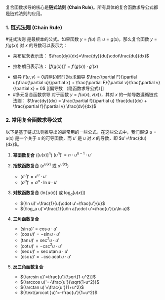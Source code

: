 复合函数求导的核心是**链式法则 (Chain Rule)**。所有具体的复合函数求导公式都是链式法则的应用。

### 1. 链式法则 (Chain Rule)

#链式法则 是最根本的公式。如果函数 $y=f(u)$ 且 $u=g(x)$，那么复合函数 $y=f(g(x))$ 对 $x$ 的导数可以表示为：

*   莱布尼茨表示法：
    $\frac{dy}{dx}=\frac{dy}{du}\cdot\frac{du}{dx}$

*   拉格朗日表示法：
    $[f(g(x))]'=f'(g(x))\cdot g'(x)$

 - 偏导 
	$F(u,v)=0$的两边同时对$x$求偏导
	$\frac{\partial F}{\partial u}\frac{\partial u}{\partial x} + \frac{\partial F}{\partial v}\frac{\partial v}{\partial x} = 0$ 
	[[偏导数 （隐函数求导公式）]] 
- #多元复合函数求导  对于函数 $y = f(u(x), v(x))$，其对 $x$ 的一阶导数遵循链式法则：
	$\frac{dy}{dx} = \frac{\partial f}{\partial u} \frac{du}{dx} + \frac{\partial f}{\partial v} \frac{dv}{dx}$







### 2. 常用复合函数求导公式

以下是基于链式法则推导出的最常用的一些公式。在这些公式中，我们假设 $u=u(x)$ 是一个关于 $x$ 的可导函数，而 $u'$ 是 $u$ 对 $x$ 的导数，即 $u'=\frac{du}{dx}$。

1.  **幂函数复合** ($[u(x)]^n$)
    $(u^n)'=n\cdot u^{n-1}\cdot u'$

2.  **指数函数复合** ($e^{u(x)}$ 或 $a^{u(x)}$)
    *   $(e^u)'=e^u\cdot u'$
    *   $(a^u)'=a^u\cdot\ln a\cdot u'$

3.  **对数函数复合** ($\ln[u(x)]$ 或 $\log_a[u(x)]$)
    *   $(\ln u)'=\frac{1}{u}\cdot u'=\frac{u'}{u}$
    *   $(\log_a u)'=\frac{1}{u\ln a}\cdot u'=\frac{u'}{u\ln a}$

4.  **三角函数复合**
    *   $(\sin u)'=\cos u\cdot u'$
    *   $(\cos u)'=-\sin u\cdot u'$
    *   $(\tan u)'=\sec^2 u\cdot u'$
    *   $(\cot u)'=-\csc^2 u\cdot u'$
    *   $(\sec u)'=\sec u\tan u\cdot u'$
    *   $(\csc u)'=-\csc u\cot u\cdot u'$

5.  **反三角函数复合**
    *   $(\arcsin u)'=\frac{u'}{\sqrt{1-u^2}}$
    *   $(\arccos u)'=-\frac{u'}{\sqrt{1-u^2}}$
    *   $(\arctan u)'=\frac{u'}{1+u^2}$
    *   $(\text{arccot }u)'=-\frac{u'}{1+u^2}$